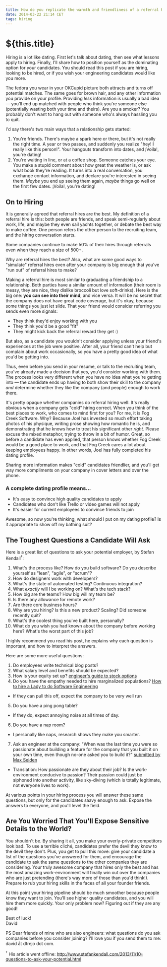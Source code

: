```yaml
---
title: How do you replicate the warmth and friendliness of a referral hire, even with a stranger engineer? By treating hiring like dating.
date: 2014-03-22 21:14 CET
tags: hiring
---
```

# ${this.title}

Hiring is a lot like dating. First let's talk about dating, then see what
lessons apply to hiring. Finally, I'll share how to position yourself as the
dominating option for your candidates. You should read this post if you are
hiring, looking to be hired, or if you wish your engineering candidates would like
you more.

The fedora you wear in your OKCupid picture both attracts and turns off
potential matches. The same goes for brown hair, and any other information you
provide on your profile. Providing *less* information is usually a bad idea —
you'll end up matched with people who think you're someone else (potentially
wasting both your time and theirs). Are you a smoker? You probably don't want
to hang out with someone who's always hassling you to quit.

I'd say there's two main ways that a relationship gets started:

1. You're friends. There's maybe a spark here or there, but it's not really the
  right time. A year or two passes, and suddenly you realize "hey! I really like
  this person!". Your hangouts transform into dates, and ¡Voila!, you're dating!
2. You're waiting in line, or at a coffee shop. Someone catches your eye. You
  make a stupid comment about how great the weather is, or ask what book they're
  reading. It turns into a real conversation, you exchange contact information,
  and declare you're interested in seeing them. *Maybe* you end up seeing them
  again, *maybe* things go well on the first few dates. ¡Voila!, you're dating!

## On to Hiring

It is generally agreed that referral hires are the best. My definition of a
referral hire is this: both people are friends, and speak semi-regularly about
work, life, and maybe they even sail yachts together, or debate the best way to
make coffee. One person refers the other person to the recruiting team, and the
hiring conversation starts.

Some companies continue to make 50% of their hires through referrals even when
they reach a size of 500+.

Why are referral hires the best? Also, what are some good ways to "simulate"
referral hires even after your company is big enough that you've "run out" of
referral hires to make?

Making a referral hire is most similar to graduating a friendship to a
relationship. Both parties have a similar amount of information (their room is
messy, they are nice, they dislike broccoli but love soft-drinks). Here is the
big one: **you can see into their mind**, and vice versa. It will be no secret
that the company does not have great code coverage, but it's okay, because some
things you just let slide. That your friend would consider referring you sends
even more signals:

- They think they'd enjoy working with you
- They think you'd be a good "fit"
- They might kick back the referral reward they get :)

But also, as a candidate you wouldn't consider applying unless your friend's
experiences at the job were positive. After all, your friend can't help but
complain about work occasionally, so you have a pretty good idea of what you'd
be getting into.

Thus, even before you send in your resume, or talk to the recruiting team,
you've already made a decision that yes, you'd consider working with them. The
process looks very different when you have no idea what you're getting into —
the candidate ends up having to both show their skill to the company *and*
determine whether they like the company (and people) enough to work there.

It's pretty opaque whether companies do referral hiring well. It's really
obvious when a company gets "cold" hiring correct. When you think of the best
places to work, who comes to mind first for you? For me, it is Fog Creek
Software. Why? Because Joel has invested so much effort taking photos of his
physique, writing prose showing how romantic he is, and demonstrating that he
knows how to treat his significant other *right*. Please excuse the mixed
metaphor, trying to throw in a bit of humor. Great, so before a candidate
has even applied, that person knows whether Fog Creek would be a good place to
work, and that Fog Creek cares a lot about keeping employees happy. In other
words, Joel has fully completed his dating profile.

Sharing more information makes "cold" candidates friendlier, and you'll get way
more compliments on your company in cover letters and over the phone.

### A complete dating profile means...

- It's easy to convince high quality candidates to apply
- Candidates who don't like Trello or video games will not apply
- It's easier for current employees to convince friends to join

Awesome, so now you're thinking, what should I put on my dating profile? Is it
appropriate to show off my bathing suit?

## The Toughest Questions a Candidate Will Ask

Here is a great list of questions to ask your potential employer, by Stefan
Kendall<sup>†</sup>:

1. What's the process like? How do you build software? Do you describe yourself
  as "lean", "agile", or "scrum"?
2. How do designers work with developers?
3. What's the state of automated testing? Continuous integration?
4. What *exactly* will I be working on? What's the tech stack?
5. How big are the teams? How big will my team be?
6. Is there any allowance for remote work?
7. Are there core business hours?
8. Why are you hiring? Is this a new product? Scaling? Did someone recently
  quit?
9. What's the coolest thing you've built here, personally?
10. What do you wish you had known about the company before working here?
  What's the worst part of this job?

I highly recommend you read his post, he explains why each question is
important, and how to interpret the answers.

Here are some more useful questions:

1. Do employees write technical blog posts?
2. What salary level and benefits should be expected?
3. How is your equity set up? [engineer's guide to stock options][stockoptions]
4. Do you have the empathy needed to hire marginalized populations?
  [How to hire a Lady to do Software Engineering][hirelady]
  - If they can pull this off, expect the company to be very well run
5. Do you have a ping pong table?
  - If they do, expect annoying noise at all times of day.
6. Do you have a nap room?
  - I personally like naps, research shows they make you smarter.
7. Ask an engineer at the company: "When was the last time you were so passionate
about building a feature for the company that you built it on your own time,
even though no-one asked you to build it?" [submitted by Max Seiden][max]
  - Translation: How passionate are they about their job? Is the work-environment
  conducive to passion? Their passion could just be siphoned into another
  activity, like sky-diving (which is totally legitimate, not everyone lives to
  work).

At various points in your hiring process you will answer these same questions,
but only for the candidates saavy enough to ask. Expose the answers to everyone,
and you'll level the field.

## Are You Worried That You'll Expose Sensitive Details to the World?

You shouldn't be. By sharing it all, you make your overly-private competitors
look bad. To use a terrible cliché, candidates prefer the devil they know to the
devil they don't. Plus, you get to pull this move: give your candidate a list of
the questions you've answered for them, and encourage the candidate to ask the
same questions to the other companies they are considering. Your truly awesome
company that hires only the best and has the most amazing work-environment will
finally win out over the companies who are just pretending (there's way more of
those than you'd think!). Prepare to rub your hiring skills in the faces of all
your founder friends.

At this point your hiring pipeline should be much smoother because people know
they want to join. You'll see higher quality candidates, and you will hire
them more quickly. Your only problem now? Figuring out if they are any good!

Best of luck!<br>
David

PS Dear friends of mine who are also engineers: what questions do you ask companies
before you consider joining? I'll love you if you send them to me: david åt
dtrejo dot com.

<sup>†</sup> His article went offline: http://www.stefankendall.com/2013/11/10-questions-to-ask-your-potential.html

[stockoptions]:http://blog.alexmaccaw.com/an-engineers-guide-to-stock-options
[hirelady]:http://lizthedeveloper.com/how-to-hire-a-lady-to-do-software-engineering
[max]:https://twitter.com/norandnand
[github]:http://github.com/dtrejo
[twitter]:http://twitter.com/ddtrejo

